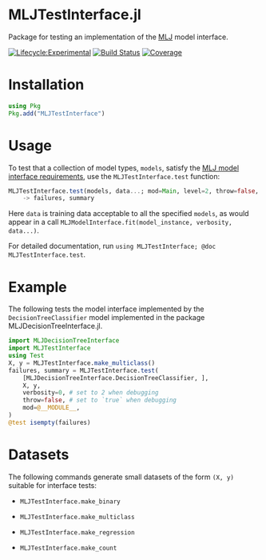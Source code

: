 # MLJTestInterface.jl

Package for testing an implementation of the
[MLJ](https://alan-turing-institute.github.io/MLJ.jl/dev/) model interface.

[![Lifecycle:Experimental](https://img.shields.io/badge/Lifecycle-Experimental-339999)](https://github.com/bcgov/repomountie/blob/master/doc/lifecycle-badges.md) [![Build Status](https://github.com/JuliaAI/MLJTestInterface.jl/workflows/CI/badge.svg)](https://github.com/JuliaAI/MLJTestInterface.jl/actions) [![Coverage](https://codecov.io/gh/JuliaAI/MLJTestInterface.jl/branch/master/graph/badge.svg)](https://codecov.io/github/JuliaAI/MLJTestInterface.jl?branch=master) 

# Installation

```julia
using Pkg
Pkg.add("MLJTestInterface")
```

# Usage

To test that a collection of model types, `models`, satisfy the [MLJ model interface
requirements](https://alan-turing-institute.github.io/MLJ.jl/dev/adding_models_for_general_use/),
use the `MLJTestInterface.test` function:

```julia
MLJTestInterface.test(models, data...; mod=Main, level=2, throw=false, verbosity=1) 
    -> failures, summary
```

Here `data` is training data acceptable to all the specified `models`, as would appear in
a call `MLJModelInterface.fit(model_instance, verbosity, data...)`.

For detailed documentation, run `using MLJTestInterface; @doc MLJTestInterface.test`.


# Example

The following tests the model interface implemented by the `DecisionTreeClassifier` model
implemented in the package MLJDecisionTreeInterface.jl.

```julia
import MLJDecisionTreeInterface
import MLJTestInterface
using Test
X, y = MLJTestInterface.make_multiclass()
failures, summary = MLJTestInterface.test(
    [MLJDecisionTreeInterface.DecisionTreeClassifier, ],
    X, y,
    verbosity=0, # set to 2 when debugging
    throw=false, # set to `true` when debugging
    mod=@__MODULE__,
)
@test isempty(failures)
```

# Datasets

The following commands generate small datasets of the form `(X, y)` suitable for interface
tests:

- `MLJTestInterface.make_binary` 

- `MLJTestInterface.make_multiclass` 

- `MLJTestInterface.make_regression` 

- `MLJTestInterface.make_count` 

